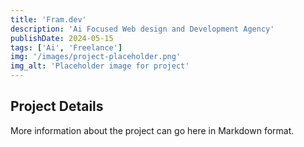 ```yaml
---
title: 'Fram.dev'
description: 'Ai Focused Web design and Development Agency'
publishDate: 2024-05-15
tags: ['Ai', 'Freelance']
img: '/images/project-placeholder.png'
img_alt: 'Placeholder image for project'
---
```


## Project Details

More information about the project can go here in Markdown format.
